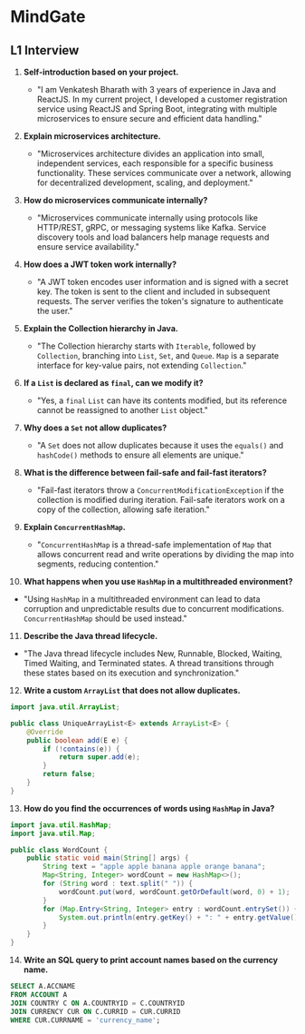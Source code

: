 # MindGate 
## L1 Interview
1. **Self-introduction based on your project.**
   - "I am Venkatesh Bharath with 3 years of experience in Java and ReactJS. In my current project, I developed a customer registration service using ReactJS and Spring Boot, integrating with multiple microservices to ensure secure and efficient data handling."

2. **Explain microservices architecture.**
   - "Microservices architecture divides an application into small, independent services, each responsible for a specific business functionality. These services communicate over a network, allowing for decentralized development, scaling, and deployment."

3. **How do microservices communicate internally?**
   - "Microservices communicate internally using protocols like HTTP/REST, gRPC, or messaging systems like Kafka. Service discovery tools and load balancers help manage requests and ensure service availability."

4. **How does a JWT token work internally?**
   - "A JWT token encodes user information and is signed with a secret key. The token is sent to the client and included in subsequent requests. The server verifies the token's signature to authenticate the user."

5. **Explain the Collection hierarchy in Java.**
   - "The Collection hierarchy starts with `Iterable`, followed by `Collection`, branching into `List`, `Set`, and `Queue`. `Map` is a separate interface for key-value pairs, not extending `Collection`."

6. **If a `List` is declared as `final`, can we modify it?**
   - "Yes, a `final` `List` can have its contents modified, but its reference cannot be reassigned to another `List` object."

7. **Why does a `Set` not allow duplicates?**
   - "A `Set` does not allow duplicates because it uses the `equals()` and `hashCode()` methods to ensure all elements are unique."

8. **What is the difference between fail-safe and fail-fast iterators?**
   - "Fail-fast iterators throw a `ConcurrentModificationException` if the collection is modified during iteration. Fail-safe iterators work on a copy of the collection, allowing safe iteration."

9. **Explain `ConcurrentHashMap`.**
   - "`ConcurrentHashMap` is a thread-safe implementation of `Map` that allows concurrent read and write operations by dividing the map into segments, reducing contention."

10. **What happens when you use `HashMap` in a multithreaded environment?**
   - "Using `HashMap` in a multithreaded environment can lead to data corruption and unpredictable results due to concurrent modifications. `ConcurrentHashMap` should be used instead."

11. **Describe the Java thread lifecycle.**
   - "The Java thread lifecycle includes New, Runnable, Blocked, Waiting, Timed Waiting, and Terminated states. A thread transitions through these states based on its execution and synchronization."

12. **Write a custom `ArrayList` that does not allow duplicates.**
   ```java
   import java.util.ArrayList;

   public class UniqueArrayList<E> extends ArrayList<E> {
       @Override
       public boolean add(E e) {
           if (!contains(e)) {
               return super.add(e);
           }
           return false;
       }
   }
   ```

13. **How do you find the occurrences of words using `HashMap` in Java?**
   ```java
   import java.util.HashMap;
   import java.util.Map;

   public class WordCount {
       public static void main(String[] args) {
           String text = "apple apple banana apple orange banana";
           Map<String, Integer> wordCount = new HashMap<>();
           for (String word : text.split(" ")) {
               wordCount.put(word, wordCount.getOrDefault(word, 0) + 1);
           }
           for (Map.Entry<String, Integer> entry : wordCount.entrySet()) {
               System.out.println(entry.getKey() + ": " + entry.getValue());
           }
       }
   }
   ```

14. **Write an SQL query to print account names based on the currency name.**
   ```sql
   SELECT A.ACCNAME
   FROM ACCOUNT A
   JOIN COUNTRY C ON A.COUNTRYID = C.COUNTRYID
   JOIN CURRENCY CUR ON C.CURRID = CUR.CURRID
   WHERE CUR.CURRNAME = 'currency_name';
   ```
